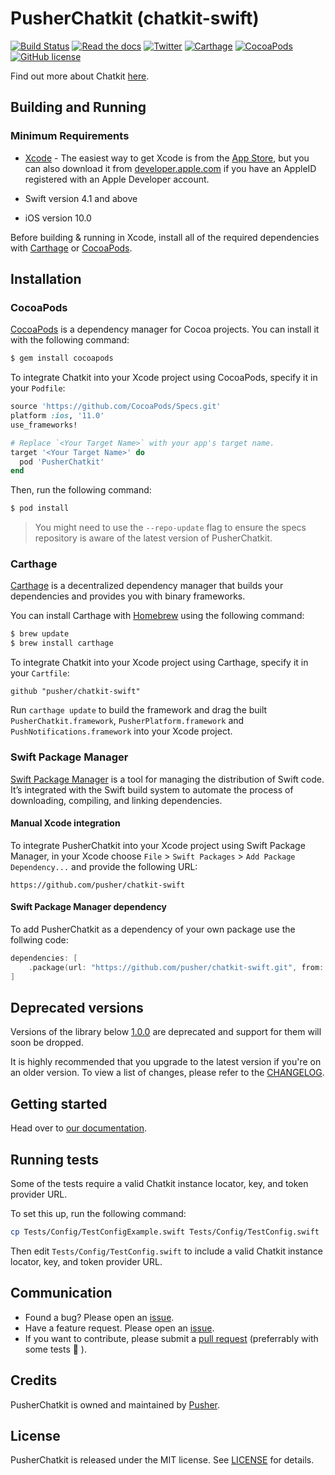 # PusherChatkit (chatkit-swift)

[![Build Status](https://app.bitrise.io/app/b991488f69c6c503/status.svg?token=k8uHB_7_HNRSCzlVcghexg&branch=master)](https://app.bitrise.io/app/b991488f69c6c503)
[![Read the docs](https://img.shields.io/badge/read_the-docs-92A8D1.svg)](https://docs.pusher.com/chatkit/reference/swift)
[![Twitter](https://img.shields.io/badge/twitter-@Pusher-blue.svg?style=flat)](http://twitter.com/Pusher)
[![Carthage](https://img.shields.io/badge/carthage-compatible-4BC51D.svg?style=flat)](https://github.com/Carthage/Carthage)
[![CocoaPods](https://img.shields.io/cocoapods/v/PusherChatkit.svg)](https://cocoapods.org/pods/PusherChatkit)
[![GitHub license](https://img.shields.io/badge/license-MIT-lightgrey.svg)](https://github.com/pusher/chatkit-swift/blob/master/LICENSE.md)

Find out more about Chatkit [here](https://pusher.com/chatkit).

## Building and Running

### Minimum Requirements

* [Xcode](https://itunes.apple.com/us/app/xcode/id497799835) - The easiest way to get Xcode is from the [App Store](https://itunes.apple.com/us/app/xcode/id497799835?mt=12), but you can also download it from [developer.apple.com](https://developer.apple.com/) if you have an AppleID registered with an Apple Developer account.

* Swift version 4.1 and above

* iOS version 10.0

Before building & running in Xcode, install all of the required dependencies with [Carthage](https://github.com/pusher/chatkit-tutorial-ios#carthage) or [CocoaPods](https://github.com/pusher/chatkit-tutorial-ios#cocoapods).

## Installation

### CocoaPods

[CocoaPods](http://cocoapods.org) is a dependency manager for Cocoa projects. You can install it with the following command:

```bash
$ gem install cocoapods
```

To integrate Chatkit into your Xcode project using CocoaPods, specify it in your `Podfile`:

```ruby
source 'https://github.com/CocoaPods/Specs.git'
platform :ios, '11.0'
use_frameworks!

# Replace `<Your Target Name>` with your app's target name.
target '<Your Target Name>' do
  pod 'PusherChatkit'
end
```

Then, run the following command:

```bash
$ pod install
```

> You might need to use the `--repo-update` flag to ensure the specs repository is aware of the latest version of PusherChatkit.

### Carthage

[Carthage](https://github.com/Carthage/Carthage) is a decentralized dependency manager that builds your dependencies and provides you with binary frameworks.

You can install Carthage with [Homebrew](http://brew.sh/) using the following command:

```bash
$ brew update
$ brew install carthage
```

To integrate Chatkit into your Xcode project using Carthage, specify it in your `Cartfile`:

```ogdl
github "pusher/chatkit-swift"
```

Run `carthage update` to build the framework and drag the built `PusherChatkit.framework`, `PusherPlatform.framework` and `PushNotifications.framework` into your Xcode project.

### Swift Package Manager

[Swift Package Manager](https://swift.org/package-manager/)  is a tool for managing the distribution of Swift code. It’s integrated with the Swift build system to automate the process of downloading, compiling, and linking dependencies.


####  Manual Xcode integration

To integrate PusherChatkit into your Xcode project using Swift Package Manager, in your Xcode choose `File` > `Swift Packages` > `Add Package Dependency...`  and provide the following URL:

```
https://github.com/pusher/chatkit-swift
```

####  Swift Package Manager dependency

To add PusherChatkit as a dependency of your own package use the follwing code:

```swift
dependencies: [
    .package(url: "https://github.com/pusher/chatkit-swift.git", from: "2.0")
]
```

## Deprecated versions

 Versions of the library below
 [1.0.0](https://github.com/pusher/chatkit-swift/releases/tag/1.0.0) are
 deprecated and support for them will soon be dropped.

 It is highly recommended that you upgrade to the latest version if you're on
 an older version. To view a list of changes, please refer to the
 [CHANGELOG](CHANGELOG.md).

## Getting started

Head over to [our documentation](https://docs.pusher.com/chatkit/reference/swift).

## Running tests

Some of the tests require a valid Chatkit instance locator, key, and token provider URL.

To set this up, run the following command:

```bash
cp Tests/Config/TestConfigExample.swift Tests/Config/TestConfig.swift
```

Then edit `Tests/Config/TestConfig.swift` to include a valid Chatkit instance locator, key, and token provider URL.

## Communication

- Found a bug? Please open an [issue](https://github.com/pusher/chatkit-swift/issues).
- Have a feature request. Please open an [issue](https://github.com/pusher/chatkit-swift/issues).
- If you want to contribute, please submit a [pull request](https://github.com/pusher/chatkit-swift/pulls) (preferrably with some tests 🙂 ).

## Credits

PusherChatkit is owned and maintained by [Pusher](https://pusher.com).

## License

PusherChatkit is released under the MIT license. See [LICENSE](https://github.com/pusher/chatkit-swift/blob/master/LICENSE.md) for details.
